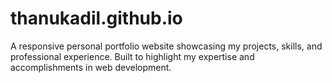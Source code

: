 # thanukadil.github.io
A responsive personal portfolio website showcasing my projects, skills, and professional experience. Built to highlight my expertise and accomplishments in web development.
